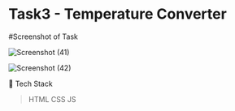 
# Task3 - Temperature Converter


#Screenshot of Task

![Screenshot (41)](https://user-images.githubusercontent.com/104140191/222946908-74815e0e-b0b5-4c6f-a0c0-baf4a06c9e6a.png)

![Screenshot (42)](https://user-images.githubusercontent.com/104140191/222946910-cd2bf2d2-7d60-49e6-843d-6b98984ca0d0.png)


📌 Tech Stack
>HTML CSS JS
 
